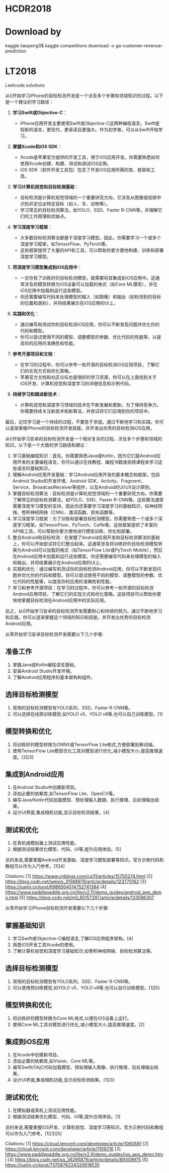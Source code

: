 # HCDR2018

# Download by 
kaggle liaopeng3$ kaggle competitions download -c ga-customer-revenue-prediction

# LT2018
Leetcode solutions


从0开始学习iPhone的目标检测开发是一个涉及多个步骤和领域知识的过程。以下是一个建议的学习路径：

1. **学习Swift或Objective-C**：
   - iPhone应用开发主要使用Swift或Objective-C这两种编程语言。Swift是较新的语言，更现代、更易读且更强大。作为初学者，可以从Swift开始学习。

2. **掌握Xcode和iOS SDK**：
   - Xcode是苹果官方提供的开发工具，用于iOS应用开发。你需要熟悉如何使用Xcode创建、构建、测试和调试iOS应用。
   - iOS SDK（软件开发工具包）包含了开发iOS应用所需的库、框架和工具。

3. **学习计算机视觉和目标检测基础**：
   - 目标检测是计算机视觉领域的一个重要研究方向，它涉及从图像或视频中识别并定位出特定目标（如人、车、动物等）。
   - 学习常见的目标检测算法，如YOLO、SSD、Faster R-CNN等，并理解它们的工作原理和优缺点。

4. **学习深度学习框架**：
   - 大多数目标检测算法都基于深度学习模型。因此，你需要学习一个或多个深度学习框架，如TensorFlow、PyTorch等。
   - 这些框架提供了大量的API和工具，可以帮助你更方便地构建、训练和部署深度学习模型。

5. **将深度学习模型集成到iOS应用中**：
   - 一旦你有了训练好的目标检测模型，就需要将其集成到iOS应用中。这通常涉及将模型转换为iOS设备可以加载的格式（如Core ML模型），并在iOS应用中加载和运行这些模型。
   - 你还需要编写代码来处理模型的输入（如图像）和输出（如检测到的目标的位置和类别），并将结果展示在iOS应用的UI上。

6. **实践和优化**：
   - 通过编写和测试你的目标检测iOS应用，你可以不断发现问题并优化你的代码和模型。
   - 你可以尝试使用不同的模型、调整模型的参数、优化代码的性能等，以提高你的应用的准确性和性能。

7. **参考开源项目和文档**：
   - 在学习的过程中，你可以参考一些开源的目标检测iOS应用项目，了解它们的实现方式和优化策略。
   - 苹果官方文档和社区论坛也是很好的学习资源，你可以在上面找到关于iOS开发、计算机视觉和深度学习的详细信息和示例代码。

8. **持续学习和跟进新技术**：
   - 计算机视觉和深度学习领域的技术在不断发展和更新。为了保持竞争力，你需要持续关注新技术和新算法，并尝试将它们应用到你的项目中。

最后，记住学习是一个持续的过程，不要急于求成。通过不断地学习和实践，你可以逐渐掌握iPhone的目标检测开发技能，并开发出优秀的目标检测iOS应用。

从0开始学习安卓的目标检测开发是一个相对复杂的过程，涉及多个步骤和领域的知识。以下是一个大致的学习路径和建议：

1. 学习基础编程知识：首先，你需要熟悉Java或Kotlin，因为它们是Android应用开发的主要编程语言。你可以通过在线教程、编程书籍或视频课程来学习这些语言的基础知识。
2. 理解Android应用开发基础：学习Android应用开发的基本概念和框架，包括Android Studio的开发环境、Android SDK、Activity、Fragment、Service、BroadcastReceiver等组件，以及Android的UI/UX设计原则。
3. 掌握目标检测算法：目标检测是计算机视觉领域的一个重要研究方向，你需要了解常见的目标检测算法，如YOLO、SSD、Faster R-CNN等。这些算法通常需要深度学习模型的支持，因此你还需要学习深度学习的基础知识，如神经网络、卷积神经网络（CNN）、激活函数、损失函数等。
4. 学习深度学习框架：为了训练和部署目标检测模型，你需要熟悉一个或多个深度学习框架，如TensorFlow、PyTorch、Caffe等。这些框架提供了丰富的API和工具，可以帮助你更方便地进行模型训练、优化和部署。
5. 整合Android和目标检测：在掌握了Android应用开发和目标检测算法的基础上，你可以开始尝试将它们整合起来。这通常涉及将训练好的目标检测模型转换为Android可以加载的格式（如TensorFlow Lite或PyTorch Mobile），然后在Android应用中加载和运行这些模型。你还需要编写代码来处理模型的输入和输出，并将结果展示在Android应用的UI上。
6. 实践和优化：通过编写和测试你的目标检测Android应用，你可以不断发现问题并优化你的代码和模型。你可以尝试使用不同的模型、调整模型的参数、优化代码的性能等，以提高你的应用的准确性和性能。
7. 学习和参考开源项目：在学习的过程中，你可以参考一些开源的目标检测Android应用项目，了解它们的实现方式和优化策略。这些项目可以帮助你更快地掌握目标检测在Android应用中的实际应用。

总之，从0开始学习安卓的目标检测开发需要耐心和持续的努力。通过不断地学习和实践，你可以逐渐掌握这个领域的知识和技能，并开发出优秀的目标检测Android应用。



从零开始学习安卓目标检测开发需要以下几个步骤:

## 准备工作

1. 掌握Java或Kotlin编程语言基础。
2. 安装Android Studio开发环境。
3. 了解Android应用程序的基本架构和组件。

## 选择目标检测模型

1. 常用的目标检测模型有YOLO系列、SSD、Faster R-CNN等。
2. 可以选择在线预训练模型,如YOLO v5、YOLO v8等,也可以自己训练模型。[1]

## 模型转换和优化

1. 将训练好的模型转换为ONNX或TensorFlow Lite格式,方便部署到移动端。
2. 使用TensorFlow Lite模型优化工具对模型进行优化,减小模型大小,提高推理速度。[2][3]

## 集成到Android应用

1. 在Android Studio中创建新项目。
2. 添加必要的依赖库,如TensorFlow Lite、OpenCV等。
3. 编写Java/Kotlin代码加载模型、预处理输入数据、执行推理、后处理输出结果。
4. 设计UI界面,集成相机功能,显示目标检测结果。[4]

## 测试和优化

1. 在真机或模拟器上测试应用性能。
2. 根据测试结果优化模型、代码、UI等,提升应用体验。[5]

总的来说,需要掌握Android开发基础、深度学习模型部署等知识。官方示例代码和教程可以作为入门参考。[1][4]

Citations:
[1] https://www.cnblogs.com/cxl11/articles/15750274.html
[2] https://blog.csdn.net/weixin_31588979/article/details/123770162
[3] https://juejin.cn/post/6986504514752741384
[4] https://www.paddlepaddle.org.cn/lite/v2.11/demo_guides/android_app_demo.html
[5] https://blog.csdn.net/m0_65157297/article/details/133586307


从零开始学习iPhone目标检测开发需要以下几个步骤:

## 掌握基础知识

1. 学习Swift或Objective-C编程语言,了解iOS应用程序架构。[4]
2. 熟悉iOS开发工具Xcode的使用。
3. 了解计算机视觉和深度学习基础知识,如卷积神经网络、目标检测算法等。

## 选择目标检测模型

1. 常用的目标检测模型有YOLO系列、SSD、Faster R-CNN等。
2. 可以使用预训练模型,如YOLO v5、YOLO v8等,也可以自行训练模型。[1][5]

## 模型转换和优化

1. 将训练好的模型转换为Core ML格式,以便在iOS设备上运行。
2. 使用Core ML工具对模型进行优化,减小模型大小,提高推理速度。[2]

## 集成到iOS应用

1. 在Xcode中创建新项目。
2. 添加必要的依赖库,如Vision、Core ML等。
3. 编写Swift/ObjC代码加载模型、预处理输入图像、执行推理、后处理输出结果。
4. 设计UI界面,集成相机功能,显示目标检测结果。[1][3]

## 测试和优化

1. 在模拟器或真机上测试应用性能。 
2. 根据测试结果优化模型、代码、UI等,提升应用体验。[1]

总的来说,需要掌握iOS开发、计算机视觉、深度学习等知识。官方示例代码和教程可以作为入门参考。[1][3][5]

Citations:
[1] https://cloud.tencent.com/developer/article/1060581
[2] https://cloud.tencent.com/developer/article/1109216
[3] https://www.paddlepaddle.org.cn/lite/v2.9/demo_guides/ios_app_demo.html
[4] https://blog.csdn.net/qq_36285879/article/details/89309975
[5] https://juejin.cn/post/7370876224320618535
